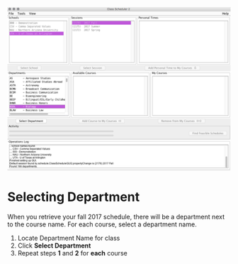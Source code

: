 ![Selecting Department](assets/4.png)
# Selecting Department
When you retrieve your fall 2017 schedule, there will be a department next to the course name. For each course, select a department name. 
1. Locate Department Name for class
2. Click **Select Department** 
3. Repeat steps **1** and **2** for **each** course
